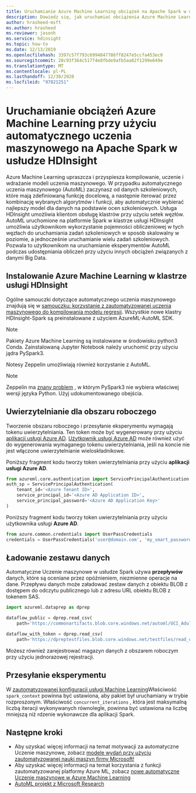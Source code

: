 ```yaml
---
title: Uruchamianie Azure Machine Learning obciążeń na Apache Spark w usłudze HDInsight
description: Dowiedz się, jak uruchamiać obciążenia Azure Machine Learning przy użyciu automatycznego uczenia maszynowego (AutoML) na Apache Spark w usłudze Azure HDInsight.
author: hrasheed-msft
ms.author: hrasheed
ms.reviewer: jasonh
ms.service: hdinsight
ms.topic: how-to
ms.date: 12/13/2019
ms.openlocfilehash: 3397c57f793c6994847786ff8247e5ccfa453ec0
ms.sourcegitcommit: 28c93f364c51774e8fbde9afb5aa62f1299e649e
ms.translationtype: MT
ms.contentlocale: pl-PL
ms.lasthandoff: 12/30/2020
ms.locfileid: "97821251"
---
```

# <a name="run-azure-machine-learning-workloads-with-automated-machine-learning-on-apache-spark-in-hdinsight"></a>Uruchamianie obciążeń Azure Machine Learning przy użyciu automatycznego uczenia maszynowego na Apache Spark w usłudze HDInsight

Azure Machine Learning upraszcza i przyspiesza kompilowanie, uczenie i wdrażanie modeli uczenia maszynowego. W przypadku automatycznego uczenia maszynowego (AutoML) zaczynasz od danych szkoleniowych, które mają zdefiniowaną funkcję docelową, a następnie iterować przez kombinację wybranych algorytmów i funkcji, aby automatycznie wybierać najlepszy model dla danych na podstawie ocen szkoleniowych. Usługa HDInsight umożliwia klientom obsługę klastrów przy użyciu setek węzłów. AutoML uruchomione na platformie Spark w klastrze usługi HDInsight umożliwia użytkownikom wykorzystanie pojemności obliczeniowej w tych węzłach do uruchamiania zadań szkoleniowych w sposób skalowalny w poziomie, a jednocześnie uruchamianie wielu zadań szkoleniowych. Pozwala to użytkownikom na uruchamianie eksperymentów AutoML podczas udostępniania obliczeń przy użyciu innych obciążeń związanych z danymi Big Data.

## <a name="install-azure-machine-learning-on-an-hdinsight-cluster"></a>Instalowanie Azure Machine Learning w klastrze usługi HDInsight

Ogólne samouczki dotyczące automatycznego uczenia maszynowego znajdują się w [samouczku: korzystanie z zautomatyzowanej uczenia maszynowego do kompilowania modelu regresji](../../machine-learning/tutorial-auto-train-models.md).
Wszystkie nowe klastry HDInsight-Spark są preinstalowane z użyciem AzureML-AutoML SDK.

> [!Note]
> Pakiety Azure Machine Learning są instalowane w środowisku python3 Conda. Zainstalowaną Jupyter Notebook należy uruchomić przy użyciu jądra PySpark3.

Notesy Zeppelin umożliwiają również korzystanie z AutoML.

> [!Note]
> Zeppelin ma [znany problem](https://community.hortonworks.com/content/supportkb/207822/the-livypyspark3-interpreter-uses-python-2-instead.html) , w którym PySpark3 nie wybiera właściwej wersji języka Python. Użyj udokumentowanego obejścia.

## <a name="authentication-for-workspace"></a>Uwierzytelnianie dla obszaru roboczego

Tworzenie obszaru roboczego i przesyłanie eksperymentu wymagają tokenu uwierzytelniania. Ten token może być wygenerowany przy użyciu [aplikacji usługi Azure AD](../../active-directory/develop/app-objects-and-service-principals.md). [Użytkownik usługi Azure AD](/azure/python/python-sdk-azure-authenticate) może również użyć do wygenerowania wymaganego tokenu uwierzytelniania, jeśli na koncie nie jest włączone uwierzytelnianie wieloskładnikowe.  

Poniższy fragment kodu tworzy token uwierzytelniania przy użyciu **aplikacji usługi Azure AD**.

```python
from azureml.core.authentication import ServicePrincipalAuthentication
auth_sp = ServicePrincipalAuthentication(
    tenant_id='<Azure Tenant ID>',
    service_principal_id='<Azure AD Application ID>',
    service_principal_password='<Azure AD Application Key>'
)
```

Poniższy fragment kodu tworzy token uwierzytelniania przy użyciu użytkownika usługi **Azure AD**.

```python
from azure.common.credentials import UserPassCredentials
credentials = UserPassCredentials('user@domain.com', 'my_smart_password')
```

## <a name="loading-dataset"></a>Ładowanie zestawu danych

Automatyczne Uczenie maszynowe w usłudze Spark używa **przepływów** danych, które są oceniane przez opóźnieniem, niezmienne operacje na dane.  Przepływu danych może załadować zestaw danych z obiektu BLOB z dostępem do odczytu publicznego lub z adresu URL obiektu BLOB z tokenem SAS.

```python
import azureml.dataprep as dprep

dataflow_public = dprep.read_csv(
    path='https://commonartifacts.blob.core.windows.net/automl/UCI_Adult_train.csv')

dataflow_with_token = dprep.read_csv(
    path='https://dpreptestfiles.blob.core.windows.net/testfiles/read_csv_duplicate_headers.csv?st=2018-06-15T23%3A01%3A42Z&se=2019-06-16T23%3A01%3A00Z&sp=r&sv=2017-04-17&sr=b&sig=ugQQCmeC2eBamm6ynM7wnI%2BI3TTDTM6z9RPKj4a%2FU6g%3D')
```

Możesz również zarejestrować magazyn danych z obszarem roboczym przy użyciu jednorazowej rejestracji.

## <a name="experiment-submission"></a>Przesyłanie eksperymentu

W [zautomatyzowanej konfiguracji usługi Machine Learning](/python/api/azureml-train-automl-client/azureml.train.automl.automlconfig.automlconfig)Właściwość `spark_context` powinna być ustawiona, aby pakiet był uruchamiany w trybie rozproszonym. Właściwość `concurrent_iterations` , która jest maksymalną liczbą iteracji wykonywanych równolegle, powinna być ustawiona na liczbę mniejszą niż rdzenie wykonawcze dla aplikacji Spark.

## <a name="next-steps"></a>Następne kroki

* Aby uzyskać więcej informacji na temat motywacji za automatyczne Uczenie maszynowe, zobacz [modele wydań przy użyciu zautomatyzowanej nauki maszyn firmy Microsoft!](https://azure.microsoft.com/blog/release-models-at-pace-using-microsoft-s-automl/)
* Aby uzyskać więcej informacji na temat korzystania z funkcji zautomatyzowanej platformy Azure ML, zobacz [nowe automatyczne Uczenie maszynowe w Azure Machine Learning](https://azure.microsoft.com/blog/new-automated-machine-learning-capabilities-in-azure-machine-learning-service/)
* [AutoML projekt z Microsoft Research](https://www.microsoft.com/research/project/automl/)

